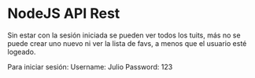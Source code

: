 # NodeJS API Rest

Sin estar con la sesión iniciada se pueden ver todos los tuits, más no se puede crear uno nuevo ni ver la lista de favs, a menos que el usuario esté logeado.

Para iniciar sesión:
Username: Julio
Password: 123